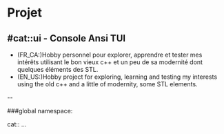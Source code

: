 # Projet 

#cat::ui - Console Ansi TUI
--

- (FR_CA:)Hobby personnel pour explorer, apprendre et tester mes intérêts utilisant le bon vieux c++ et un peu de sa modernité dont quelques éléments des STL.
- (EN_US:)Hobby project for exploring, learning and testing my interests using the old c++ and a little of modernity, some STL elements.

--

###global namespace:

cat:: 
...
